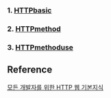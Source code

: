 ### 1. [HTTPbasic]
### 2. [HTTPmethod]
### 3. [HTTPmethoduse]


## Reference
[모든 개발자를 위한 HTTP 웹 기본지식][httpwebbasiclink]

[httpwebbasiclink]: https://www.inflearn.com/course/http-%EC%9B%B9-%EB%84%A4%ED%8A%B8%EC%9B%8C%ED%81%AC/dashboard
[HTTPbasic]: https://github.com/harrisleesh/TIL/blob/master/HTTP/HTTPbasic.md
[HTTPmethod]: https://github.com/harrisleesh/TIL/blob/master/HTTP/HTTPmethod.md
[HTTPmethoduse]: https://github.com/harrisleesh/TIL/blob/master/HTTP/HTTPmethoduse.md
